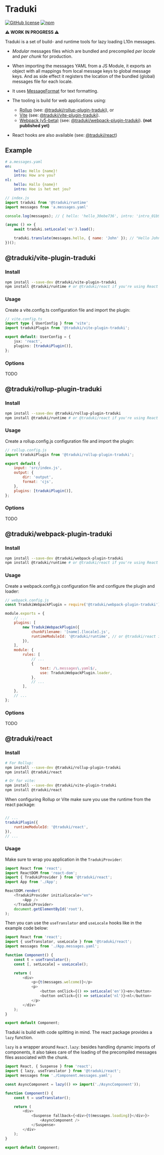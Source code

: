 # Traduki

[![GitHub license](https://img.shields.io/badge/license-MIT-blue.svg)](https://github.com/havelaer/traduki/blob/master/LICENSE) [![npm](https://img.shields.io/npm/v/@traduki/runtime.svg?maxAge=2592000)](https://www.npmjs.com/package/@traduki/runtime)

**⚠️ WORK IN PROGRESS ⚠**

Traduki is a set of build- and runtime tools for lazy loading L10n messages.

* *Modular* messages files which are bundled and precompiled *per locale* and *per chunk* for production.

* When importing the messages YAML from a JS Module, it exports an object with all mappings from local message keys to global message keys. And as side effect it registers the location of the bundled (global) messages file for each locale.

* It uses [MessageFormat](https://www.npmjs.com/package/messageformat) for text formatting.

* The tooling is build for web applications using:
    - [Rollup](https://rollupjs.org/guide/en/) (see: [@traduki/rollup-plugin-traduki](#tradukirollup-plugin)), or
    - [Vite](https://github.com/vitejs/vite) (see: [@traduki/vite-plugin-traduki](#tradukivite-plugin)).
    - [Webpack (v5-beta)](https://webpack.js.org/) (see: [@traduki/webpack-plugin-traduki](#tradukiwebpack-plugin)). **(not published yet)**

* React hooks are also available (see: [@traduki/react](#tradukireact))

## Example

```yaml
# a.messages.yaml
en:
    hello: Hello {name}!
    intro: How are you?
nl:
    hello: Hallo {name}!
    intro: Hoe is het met jou?
```

```js
// index.js
import traduki from '@traduki/runtime'
import messages from 'a.messages.yaml'

console.log(messages); // { hello: 'hello_30ebe736', intro: 'intro_01b95038' }

(async () => {
    await traduki.setLocale('en').load();

    traduki.translate(messages.hello, { name: 'John' }); // "Hello John!"
})();
```

## @traduki/vite-plugin-traduki

### Install

```bash
npm install --save-dev @traduki/vite-plugin-traduki
npm install @traduki/runtime # or @traduki/react if you're using React
```

### Usage

Create a vite.config.ts configuration file and import the plugin:

```ts
// vite.config.ts
import type { UserConfig } from 'vite';
import tradukiPlugin from '@traduki/vite-plugin-traduki';

export default: UserConfig = {
    jsx: 'react',
    plugins: [tradukiPlugin()],
};
```

### Options

TODO

## @traduki/rollup-plugin-traduki

### Install

```bash
npm install --save-dev @traduki/rollup-plugin-traduki
npm install @traduki/runtime # or @traduki/react if you're using React
```

### Usage

Create a rollup.config.js configuration file and import the plugin:

```js
// rollup.config.js
import tradukiPlugin from '@traduki/rollup-plugin-traduki';

export default {
    input: 'src/index.js',
    output: {
        dir: 'output',
        format: 'cjs',
    },
    plugins: [tradukiPlugin()],
};
```

### Options

TODO

## @traduki/webpack-plugin-traduki

### Install

```bash
npm install --save-dev @traduki/webpack-plugin-traduki
npm install @traduki/runtime # or @traduki/react if you're using React
```

### Usage

Create a webpack.config.js configuration file and configure the plugin and loader:

```js
// webpack.config.js
const TradukiWebpackPlugin = require('@traduki/webpack-plugin-traduki');

module.exports = {
    // ...
    plugins: [
        new TradukiWebpackPlugin({
            chunkFilename: '[name].[locale].js',
            runtimeModuleId: '@traduki/runtime', // or @traduki/react if you're using React
        }),
    ],
    module: {
        rules: [
            // ...
            {
                test: /\.messages\.yaml$/,
                use: TradukiWebpackPlugin.loader,
            },
            // ...
        ],
    },
    // ...
};

```

### Options

TODO

## @traduki/react

### Install

```bash
# For Rollup:
npm install --save-dev @traduki/rollup-plugin-traduki
npm install @traduki/react

# Or for vite:
npm install --save-dev @traduki/vite-plugin-traduki
npm install @traduki/react
```

When configuring Rollup or Vite make sure you use the runtime from the react package:

```js

// ...
tradukiPlugin({
    runtimeModuleId: '@traduki/react',
}),
// ...

```
### Usage

Make sure to wrap you application in the `TradukiProvider`:

```js
import React from 'react';
import ReactDOM from 'react-dom';
import { TradukiProvider } from '@traduki/react';
import App from './App';

ReactDOM.render(
    <TradukiProvider initialLocale="en">
        <App />
    </TradukiProvider>
    document.getElementById('root'),
);
```

Then you can use the `useTranslator` and `useLocale` hooks like in the example code below:

```js
import React from 'react';
import { useTranslator, useLocale } from '@traduki/react';
import messages from './App.messages.yaml';

function Component() {
    const t = useTranslator();
    const [, setLocale] = useLocale();

    return (
        <div>
            <p>{t(messages.welcome)}</p>
            <p>
                <button onClick={() => setLocale('en')}>en</button>
                <button onClick={() => setLocale('nl')}>nl</button>
            </p>
        </div>
    );
}

export default Component;
```

Traduki is build with code splitting in mind. The react package provides a `lazy` function.

`lazy` is a wrapper around `React.lazy`: besides handling dynamic imports of components, it also takes care of the loading of the precompiled messages files associated with the chunk.

```js
import React, { Suspense } from 'react';
import { lazy, useTranslator } from '@traduki/react';
import messages from './Component.messages.yaml';

const AsyncComponent = lazy(() => import('./AsyncComponent'));

function Component() {
    const t = useTranslator();

    return (
        <div>
            <Suspense fallback={<div>{t(messages.loading)}</div>}>
                <AsyncComponent />
            </Suspense>
        </div>
    );
}

export default Component;
```